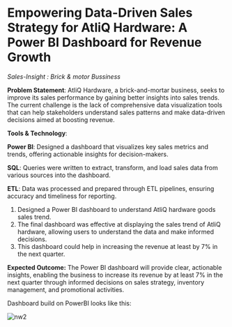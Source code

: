 # Empowering Data-Driven Sales Strategy for AtliQ Hardware: A Power BI Dashboard for Revenue Growth
_Sales-Insight : Brick & motor Bussiness_

**Problem Statement**: AtliQ Hardware, a brick-and-mortar business, seeks to improve its sales performance by gaining better insights into sales trends. The current challenge is the lack of comprehensive data visualization tools that can help stakeholders understand sales patterns and make data-driven decisions aimed at boosting revenue.

**Tools & Technology**: 

**Power BI**: Designed a dashboard that visualizes key sales metrics and trends, offering actionable insights for decision-makers.

**SQL**: Queries were written to extract, transform, and load sales data from various sources into the dashboard.

**ETL**: Data was processed and prepared through ETL pipelines, ensuring accuracy and timeliness for reporting.

1. Designed a Power BI dashboard to understand AtliQ hardware goods sales trend.
2. The final dashboard was effective at displaying the sales trend of AtliQ hardware, allowing users to understand the data and make informed decisions.
3. This dashboard could help in increasing the revenue at least by 7% in the next quarter.

**Expected Outcome:**
The Power BI dashboard will provide clear, actionable insights, enabling the business to increase its revenue by at least 7% in the next quarter through informed decisions on sales strategy, inventory management, and promotional activities.

Dashboard build on PowerBI looks like this:


![nw2](https://github.com/user-attachments/assets/f7e9ec7b-b458-4f78-aeb0-1585abccbcd7)





